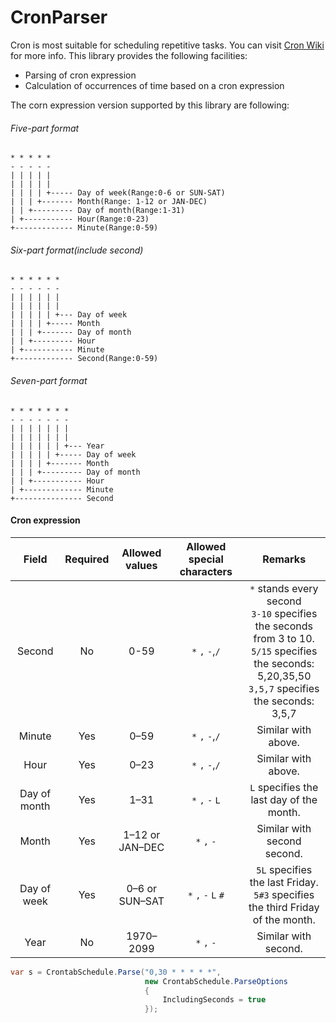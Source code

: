 # CronParser

Cron is most suitable for scheduling repetitive tasks. You can visit [Cron Wiki](https://en.wikipedia.org/wiki/Cron)  for more info.
This library provides the following facilities:

* Parsing of cron expression
* Calculation of occurrences of time based on a cron expression

The corn expression version supported by this library are following:

###### Five-part format

    * * * * *
    - - - - -
    | | | | |
    | | | | |
    | | | | +----- Day of week(Range:0-6 or SUN-SAT)
    | | | +------- Month(Range: 1-12 or JAN-DEC)
    | | +--------- Day of month(Range:1-31)
    | +----------- Hour(Range:0-23)
    +------------- Minute(Range:0-59)

###### Six-part format(include second)

    * * * * * *
    - - - - - -
    | | | | | |
    | | | | | |
    | | | | | +--- Day of week
    | | | | +----- Month
    | | | +------- Day of month
    | | +--------- Hour
    | +----------- Minute
    +------------- Second(Range:0-59)

###### Seven-part format

    * * * * * * *
    - - - - - - -
    | | | | | | |
    | | | | | | |
    | | | | | | +--- Year
    | | | | | +----- Day of week
    | | | | +------- Month
    | | | +--------- Day of month
    | | +----------- Hour
    | +------------- Minute
    +--------------- Second

#### Cron expression

|    Field     | Required | Allowed values  | Allowed special characters |                           Remarks                            |
| :----------: | :------: | :-------------: | :------------------------: | :----------------------------------------------------------: |
|    Second    |    No    |      0-59       |      `*` `,` `-`,`/`       | `*` stands every second <br>`3-10` specifies the seconds from 3 to 10.<br>`5/15` specifies the seconds: 5,20,35,50<br>`3,5,7` specifies the seconds: 3,5,7 |
|    Minute    |   Yes    |      0–59       |      `*` `,` `-`,`/`       |                     Similar with above.                      |
|     Hour     |   Yes    |      0–23       |      `*` `,` `-`,`/`       |                     Similar with above.                      |
| Day of month |   Yes    |      1–31       |      `*` `,` `-`  `L`      |           `L` specifies the last day of the month.           |
|    Month     |   Yes    | 1–12 or JAN–DEC |        `*` `,` `-`         |                 Similar with second second.                  |
| Day of week  |   Yes    | 0–6 or SUN–SAT  |    `*` `,` `-`  `L` `#`    | `5L` specifies the last Friday.<br> `5#3` specifies the third Friday of the month. |
|     Year     |    No    |    1970–2099    |        `*` `,` `-`         |                     Similar with second.                     |



```csharp
var s = CrontabSchedule.Parse("0,30 * * * * *",
                              new CrontabSchedule.ParseOptions
                              {
                                  IncludingSeconds = true
                              });
```
